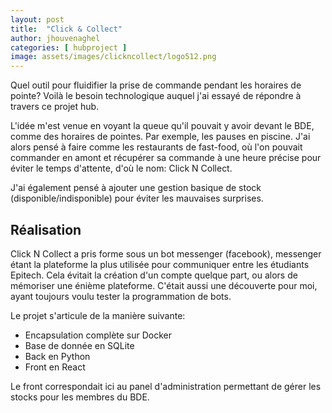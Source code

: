 ```yaml
---
layout: post
title:  "Click & Collect"
author: jhouvenaghel
categories: [ hubproject ]
image: assets/images/clickncollect/logo512.png
---
```

Quel outil pour fluidifier la prise de commande pendant les horaires de pointe? Voilà le besoin technologique auquel j'ai essayé de répondre à travers ce projet hub.

L'idée m'est venue en voyant la queue qu'il pouvait y avoir devant le BDE, comme des horaires de pointes.
Par exemple, les pauses en piscine. J'ai alors pensé à faire comme les restaurants de fast-food, où l'on pouvait commander en amont et récupérer sa commande à une heure précise pour éviter le temps d'attente, d'où le nom: Click N Collect.

J'ai également pensé à ajouter une gestion basique de stock (disponible/indisponible) pour éviter les mauvaises surprises.

## Réalisation

Click N Collect a pris forme sous un bot messenger (facebook), messenger étant la plateforme la plus utilisée pour communiquer entre les étudiants Epitech. Cela évitait la création d'un compte quelque part, ou alors de mémoriser une énième plateforme. C'était aussi une découverte pour moi, ayant toujours voulu tester la programmation de bots.

Le projet s'articule de la manière suivante:

- Encapsulation complète sur Docker
- Base de donnée en SQLite
- Back en Python
- Front en React

Le front correspondait ici au panel d'administration permettant de gérer les stocks pour les membres du BDE.